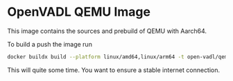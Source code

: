 # OpenVADL QEMU Image

This image contains the sources and prebuild of QEMU with Aarch64.

To build a push the image run

```bash
docker buildx build --platform linux/amd64,linux/arm64 -t open-vadl/qemu-aarch64:latest -f Dockerfile --push .
```

This will quite some time. You want to ensure a stable
internet connection.